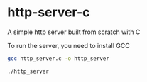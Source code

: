 # http-server-c
A simple http server built from scratch with C

To run the server, you need to install GCC
```bash
gcc http_server.c -o http_server
```

```bash
./http_server
```
